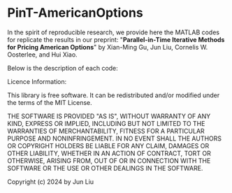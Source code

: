 # PinT-AmericanOptions
In the spirit of reproducible research, we provide here the MATLAB codes for replicate the results in our preprint:
"**Parallel-in-Time Iterative Methods for Pricing American Options**" by Xian-Ming Gu, Jun Liu, Cornelis W. Oosterlee, and Hui Xiao.

Below is the description of each code:


Licence Information:

This library is free software. It can be redistributed and/or modified under the terms of the MIT License.

THE SOFTWARE IS PROVIDED "AS IS", WITHOUT WARRANTY OF ANY KIND, EXPRESS OR IMPLIED, INCLUDING BUT NOT LIMITED TO THE WARRANTIES OF MERCHANTABILITY, FITNESS FOR A PARTICULAR PURPOSE AND NONINFRINGEMENT. IN NO EVENT SHALL THE AUTHORS OR COPYRIGHT HOLDERS BE LIABLE FOR ANY CLAIM, DAMAGES OR OTHER LIABILITY, WHETHER IN AN ACTION OF CONTRACT, TORT OR OTHERWISE, ARISING FROM, OUT OF OR IN CONNECTION WITH THE SOFTWARE OR THE USE OR OTHER DEALINGS IN THE SOFTWARE.

Copyright (c) 2024 by Jun Liu
